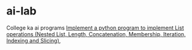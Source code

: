 # ai-lab
College ka ai programs
<a href="https://github.com/Epicprogrammer1/ai-lab/blob/main/Python_lists.py">Implement a python program to implement List operations (Nested List, Length, Concatenation, Membership, Iteration, Indexing and Slicing),</a>
